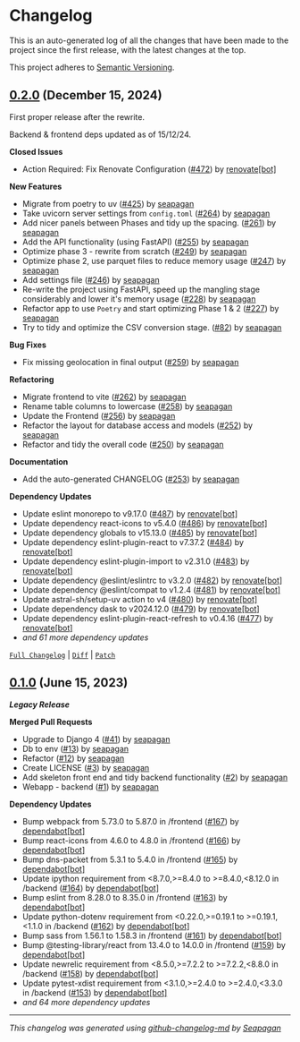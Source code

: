 # Changelog

This is an auto-generated log of all the changes that have been made to the
project since the first release, with the latest changes at the top.

This project adheres to [Semantic Versioning](https://semver.org/spec/v2.0.0.html).


## [0.2.0](https://github.com/seapagan/uprn-mangle/releases/tag/0.2.0) (December 15, 2024)

First proper release after the rewrite.

Backend & frontend deps updated as of 15/12/24.

**Closed Issues**

- Action Required: Fix Renovate Configuration ([#472](https://github.com/seapagan/uprn-mangle/issues/472)) by [renovate[bot]](https://github.com/apps/renovate)

**New Features**

- Migrate from poetry to uv ([#425](https://github.com/seapagan/uprn-mangle/pull/425)) by [seapagan](https://github.com/seapagan)
- Take uvicorn server settings from `config.toml` ([#264](https://github.com/seapagan/uprn-mangle/pull/264)) by [seapagan](https://github.com/seapagan)
- Add nicer panels between Phases and tidy up the spacing. ([#261](https://github.com/seapagan/uprn-mangle/pull/261)) by [seapagan](https://github.com/seapagan)
- Add the API functionality (using FastAPI) ([#255](https://github.com/seapagan/uprn-mangle/pull/255)) by [seapagan](https://github.com/seapagan)
- Optimize phase 3 - rewrite from scratch ([#249](https://github.com/seapagan/uprn-mangle/pull/249)) by [seapagan](https://github.com/seapagan)
- Optimize phase 2, use parquet files to reduce memory usage ([#247](https://github.com/seapagan/uprn-mangle/pull/247)) by [seapagan](https://github.com/seapagan)
- Add settings file ([#246](https://github.com/seapagan/uprn-mangle/pull/246)) by [seapagan](https://github.com/seapagan)
- Re-write the project using FastAPI, speed up the mangling stage considerably and lower it's memory usage ([#228](https://github.com/seapagan/uprn-mangle/pull/228)) by [seapagan](https://github.com/seapagan)
- Refactor app to use `Poetry` and start optimizing Phase 1 & 2 ([#227](https://github.com/seapagan/uprn-mangle/pull/227)) by [seapagan](https://github.com/seapagan)
- Try to tidy and optimize the CSV conversion stage. ([#82](https://github.com/seapagan/uprn-mangle/pull/82)) by [seapagan](https://github.com/seapagan)

**Bug Fixes**

- Fix missing geolocation in final output ([#259](https://github.com/seapagan/uprn-mangle/pull/259)) by [seapagan](https://github.com/seapagan)

**Refactoring**

- Migrate frontend to vite ([#262](https://github.com/seapagan/uprn-mangle/pull/262)) by [seapagan](https://github.com/seapagan)
- Rename table columns to lowercase ([#258](https://github.com/seapagan/uprn-mangle/pull/258)) by [seapagan](https://github.com/seapagan)
- Update the Frontend ([#256](https://github.com/seapagan/uprn-mangle/pull/256)) by [seapagan](https://github.com/seapagan)
- Refactor the layout for database access and models ([#252](https://github.com/seapagan/uprn-mangle/pull/252)) by [seapagan](https://github.com/seapagan)
- Refactor and tidy the overall code ([#250](https://github.com/seapagan/uprn-mangle/pull/250)) by [seapagan](https://github.com/seapagan)

**Documentation**

- Add the auto-generated CHANGELOG ([#253](https://github.com/seapagan/uprn-mangle/pull/253)) by [seapagan](https://github.com/seapagan)

**Dependency Updates**

- Update eslint monorepo to v9.17.0 ([#487](https://github.com/seapagan/uprn-mangle/pull/487)) by [renovate[bot]](https://github.com/apps/renovate)
- Update dependency react-icons to v5.4.0 ([#486](https://github.com/seapagan/uprn-mangle/pull/486)) by [renovate[bot]](https://github.com/apps/renovate)
- Update dependency globals to v15.13.0 ([#485](https://github.com/seapagan/uprn-mangle/pull/485)) by [renovate[bot]](https://github.com/apps/renovate)
- Update dependency eslint-plugin-react to v7.37.2 ([#484](https://github.com/seapagan/uprn-mangle/pull/484)) by [renovate[bot]](https://github.com/apps/renovate)
- Update dependency eslint-plugin-import to v2.31.0 ([#483](https://github.com/seapagan/uprn-mangle/pull/483)) by [renovate[bot]](https://github.com/apps/renovate)
- Update dependency @eslint/eslintrc to v3.2.0 ([#482](https://github.com/seapagan/uprn-mangle/pull/482)) by [renovate[bot]](https://github.com/apps/renovate)
- Update dependency @eslint/compat to v1.2.4 ([#481](https://github.com/seapagan/uprn-mangle/pull/481)) by [renovate[bot]](https://github.com/apps/renovate)
- Update astral-sh/setup-uv action to v4 ([#480](https://github.com/seapagan/uprn-mangle/pull/480)) by [renovate[bot]](https://github.com/apps/renovate)
- Update dependency dask to v2024.12.0 ([#479](https://github.com/seapagan/uprn-mangle/pull/479)) by [renovate[bot]](https://github.com/apps/renovate)
- Update dependency eslint-plugin-react-refresh to v0.4.16 ([#477](https://github.com/seapagan/uprn-mangle/pull/477)) by [renovate[bot]](https://github.com/apps/renovate)
- *and 61 more dependency updates*

[`Full Changelog`](https://github.com/seapagan/uprn-mangle/compare/0.1.0...0.2.0) | [`Diff`](https://github.com/seapagan/uprn-mangle/compare/0.1.0...0.2.0.diff) | [`Patch`](https://github.com/seapagan/uprn-mangle/compare/0.1.0...0.2.0.patch)

## [0.1.0](https://github.com/seapagan/uprn-mangle/releases/tag/0.1.0) (June 15, 2023)

**_Legacy Release_**

**Merged Pull Requests**

- Upgrade to Django 4 ([#41](https://github.com/seapagan/uprn-mangle/pull/41)) by [seapagan](https://github.com/seapagan)
- Db to env ([#13](https://github.com/seapagan/uprn-mangle/pull/13)) by [seapagan](https://github.com/seapagan)
- Refactor ([#12](https://github.com/seapagan/uprn-mangle/pull/12)) by [seapagan](https://github.com/seapagan)
- Create LICENSE ([#3](https://github.com/seapagan/uprn-mangle/pull/3)) by [seapagan](https://github.com/seapagan)
- Add skeleton front end and tidy backend functionality ([#2](https://github.com/seapagan/uprn-mangle/pull/2)) by [seapagan](https://github.com/seapagan)
- Webapp - backend ([#1](https://github.com/seapagan/uprn-mangle/pull/1)) by [seapagan](https://github.com/seapagan)

**Dependency Updates**

- Bump webpack from 5.73.0 to 5.87.0 in /frontend ([#167](https://github.com/seapagan/uprn-mangle/pull/167)) by [dependabot[bot]](https://github.com/apps/dependabot)
- Bump react-icons from 4.6.0 to 4.8.0 in /frontend ([#166](https://github.com/seapagan/uprn-mangle/pull/166)) by [dependabot[bot]](https://github.com/apps/dependabot)
- Bump dns-packet from 5.3.1 to 5.4.0 in /frontend ([#165](https://github.com/seapagan/uprn-mangle/pull/165)) by [dependabot[bot]](https://github.com/apps/dependabot)
- Update ipython requirement from <8.7.0,>=8.4.0 to >=8.4.0,<8.12.0 in /backend ([#164](https://github.com/seapagan/uprn-mangle/pull/164)) by [dependabot[bot]](https://github.com/apps/dependabot)
- Bump eslint from 8.28.0 to 8.35.0 in /frontend ([#163](https://github.com/seapagan/uprn-mangle/pull/163)) by [dependabot[bot]](https://github.com/apps/dependabot)
- Update python-dotenv requirement from <0.22.0,>=0.19.1 to >=0.19.1,<1.1.0 in /backend ([#162](https://github.com/seapagan/uprn-mangle/pull/162)) by [dependabot[bot]](https://github.com/apps/dependabot)
- Bump sass from 1.56.1 to 1.58.3 in /frontend ([#161](https://github.com/seapagan/uprn-mangle/pull/161)) by [dependabot[bot]](https://github.com/apps/dependabot)
- Bump @testing-library/react from 13.4.0 to 14.0.0 in /frontend ([#159](https://github.com/seapagan/uprn-mangle/pull/159)) by [dependabot[bot]](https://github.com/apps/dependabot)
- Update newrelic requirement from <8.5.0,>=7.2.2 to >=7.2.2,<8.8.0 in /backend ([#158](https://github.com/seapagan/uprn-mangle/pull/158)) by [dependabot[bot]](https://github.com/apps/dependabot)
- Update pytest-xdist requirement from <3.1.0,>=2.4.0 to >=2.4.0,<3.3.0 in /backend ([#153](https://github.com/seapagan/uprn-mangle/pull/153)) by [dependabot[bot]](https://github.com/apps/dependabot)
- *and 64 more dependency updates*

---
*This changelog was generated using [github-changelog-md](http://changelog.seapagan.net/) by [Seapagan](https://github.com/seapagan)*
